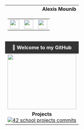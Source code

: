 <!-- Container principal -->
<table align="center" border="0" cellpadding="5" cellspacing="0" style="width: 100%; border-collapse: collapse;">

  <!-- Header avec prénom à droite -->
  <tr>
    <td align="left">
      <!-- Ici tu peux mettre un petit texte ou logo si tu veux -->
    </td>
    <td align="right">
      <b>Alexis Mounib</b>
    </td>
  </tr>

  <!-- Navbar avec icônes gauche, centre, droite -->
  <tr>
    <td colspan="2" align="center">
      <table border="0" cellpadding="5" cellspacing="0" style="width: 100%;">
        <tr>
          <td align="left">
            <img src="https://raw.githubusercontent.com/zoyern/badges/main/icon.gif" height="30">
          </td>
          <td align="center">
            <img src="https://raw.githubusercontent.com/zoyern/badges/main/icon.gif" height="30">
          </td>
          <td align="right">
            <img src="https://raw.githubusercontent.com/zoyern/badges/main/icon.gif" height="30">
          </td>
        </tr>
      </table>
    </td>
  </tr>

  <!-- Séparateur full width -->
  <tr>
    <td colspan="2">
      <img src="https://raw.githubusercontent.com/zoyern/badges/main/sep.gif" width="100%" height="10">
    </td>
  </tr>

  <!-- Message de bienvenue -->
  <tr>
    <td colspan="2" align="center" bgcolor="#333" style="color: #fff; font-weight: bold; padding: 10px;">
      👋 Welcome to my GitHub
    </td>
  </tr>

  <!-- Banner GIF -->
  <tr>
    <td colspan="2">
      <img src="https://raw.githubusercontent.com/zoyern/badges/main/banner.gif" width="100%" height="180">
    </td>
  </tr>

  <!-- Section Projects -->
  <tr>
    <td colspan="2" align="center">
      <b>Projects</b><br>
      <a href="https://github.com/zoyern/42_school_projects" target="_blank">
        <img src="https://raw.githubusercontent.com/zoyern/badges/main/42_school_projects_commits.svg?v=3" alt="42 school projects commits">
      </a>
    </td>
  </tr>

</table>
